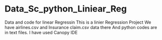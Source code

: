 # Data_Sc_python_Liniear_Reg
Data and code for linear Regressin
This is a linier Regression Project 
We have airlines.csv and Insurance claim.csv data there
And python codes are in text files.
I have used Canopy IDE
